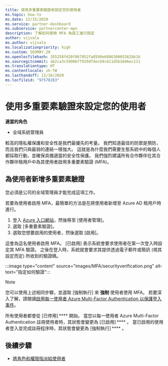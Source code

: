 ```yaml
---
title: 使用多重要素驗證來設定您的使用者
ms.topic: how-to
ms.date: 12/15/2020
ms.service: partner-dashboard
ms.subservice: partnercenter-mpn
description: 了解如何使用 MFA 為員工進行設定
author: vijvala
ms.author: vijvala
ms.localizationpriority: high
ms.custom: SEOMAY.20
ms.openlocfilehash: 355258fd20f867052fa8598e688630005262bb16
ms.sourcegitcommit: ab2ca3c5990b7f920df4ecb9c611d5b1046ec111
ms.translationtype: HT
ms.contentlocale: zh-TW
ms.lasthandoff: 12/16/2020
ms.locfileid: "97578283"
---
```

# <a name="set-up-your-users-with-multi-factor-authentication"></a>使用多重要素驗證來設定您的使用者

**適當的角色**

- 全域系統管理員

較高的隱私權保護和安全性是我們最優先的考量。 我們知道最佳的防禦是預防，而且我們只與最弱的連結一樣強大。 這就是為什麼我們需要生態系統中的每個人都採取行動，並確保具備適當的安全性保護。 我們強烈建議所有合作夥伴在其合作夥伴租用戶中為其使用者啟用多重要素驗證 (MFA)。 

## <a name="add-multi-factor-authentication-for-your-users"></a>為使用者新增多重要素驗證

您必須是公司的全域管理員才能完成這項工作。

若要為使用者啟用 MFA，最簡單的方法是在將使用者新增至 Azure AD 租用戶時進行。

1. 登入 [Azure 入口網站](https://portal.azure.com)，然後移至 [使用者管理]。
1. 選取 [多重要素驗證]。
1. 選取您想要啟用的使用者，然後選取 [啟用]。

這會為這名使用者啟用 MFA。 [已啟用] 表示系統會要求使用者在第一次登入時設定其 MFA 驗證。 之後在登入時，系統就會要求其提供透過電子郵件或簡訊 (視其設定而定) 所收到的驗證碼。  

:::image type="content" source="images/MFA/securityverification.png" alt-text="指定如何驗證":::

>[!NOTE]
>您可以使用上述相同步驟，並選取 [強制執行] 來 **強制** 使用者使用 MFA。 若要深入了解，請閱讀[啟用每一使用者 Azure Multi-Factor Authentication 以保護登入事件](https://docs.microsoft.com/azure/active-directory/authentication/howto-mfa-userstates)。 

所有使用者都會從 [已停用] **** 開始。 當您以每一使用者 Azure Multi-Factor Authentication 註冊使用者時，其狀態會變更為 [已啟用] **** 。 當已啟用的使用者登入並完成註冊程序時，其狀態會變更為 [強制執行] **** 。 

## <a name="next-steps"></a>後續步驟

- [將角色和權限指派給使用者](permissions-overview.md)

